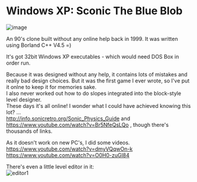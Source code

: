 # Windows XP: Sconic The Blue Blob
![image](https://user-images.githubusercontent.com/1586332/161602211-fd24188e-cbb2-4923-9da3-381886d56bae.png)

An 90's clone built without any online help back in 1999. It was written using Borland C++ V4.5  =)

It's got 32bit Windows XP executables - which would need DOS Box in order run.

Because it was designed without any help, it contains lots of mistakes and really bad design choices. But it was the first game I ever wrote, so I've put it onlne to keep it for memories sake.                           
I also never worked out how to do slopes integrated into the block-style level designer.                      
These days it's all online! I wonder what I could have achieved knowing this lot? ...                      
http://info.sonicretro.org/Sonic_Physics_Guide and https://www.youtube.com/watch?v=Br5NfeQsLQo , though there's thousands of links.

As it doesn't work on new PC's, I did some videos.        
https://www.youtube.com/watch?v=dmyVQqwOn-k
https://www.youtube.com/watch?v=O0H0-zuGl84


There's even a little level editor in it:                    
![editor1](https://user-images.githubusercontent.com/1586332/161603299-4ed82748-fe24-45d5-ab92-2fce93c49615.jpg)
